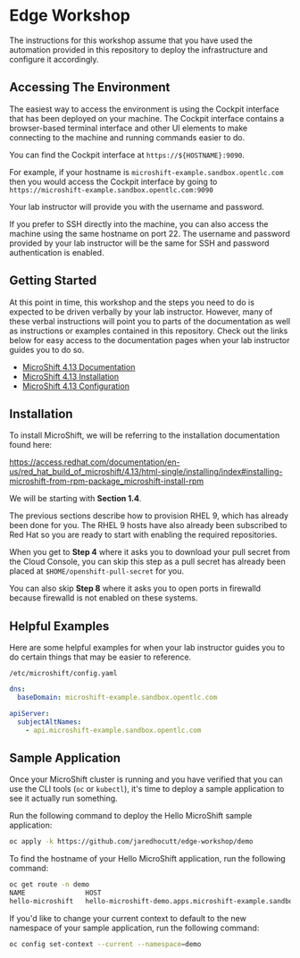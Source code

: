 # Edge Workshop

The instructions for this workshop assume that you have used the automation
provided in this repository to deploy the infrastructure and configure it
accordingly.

## Accessing The Environment

The easiest way to access the environment is using the Cockpit interface that
has been deployed on your machine. The Cockpit interface contains a
browser-based terminal interface and other UI elements to make connecting to
the machine and running commands easier to do.

You can find the Cockpit interface at `https://${HOSTNAME}:9090`.

For example, if your hostname is `microshift-example.sandbox.opentlc.com` then
you would access the Cockpit interface by going to
`https://microshift-example.sandbox.opentlc.com:9090`

Your lab instructor will provide you with the username and password.

If you prefer to SSH directly into the machine, you can also access the machine
using the same hostname on port 22. The username and password provided by your
lab instructor will be the same for SSH and password authentication is enabled.

## Getting Started

At this point in time, this workshop and the steps you need to do is expected
to be driven verbally by your lab instructor. However, many of these verbal
instructions will point you to parts of the documentation as well as
instructions or examples contained in this repository. Check out the links
below for easy access to the documentation pages when your lab instructor
guides you to do so.

- [MicroShift 4.13
  Documentation](https://access.redhat.com/documentation/en-us/red_hat_build_of_microshift/4.13)
- [MicroShift 4.13
  Installation](https://access.redhat.com/documentation/en-us/red_hat_build_of_microshift/4.13/html-single/installing)
- [MicroShift 4.13
  Configuration](https://access.redhat.com/documentation/en-us/red_hat_build_of_microshift/4.13/html-single/configuring)

## Installation

To install MicroShift, we will be referring to the installation documentation
found here:

https://access.redhat.com/documentation/en-us/red_hat_build_of_microshift/4.13/html-single/installing/index#installing-microshift-from-rpm-package_microshift-install-rpm

We will be starting with **Section 1.4**.

The previous sections describe how to provision RHEL 9, which has already been
done for you. The RHEL 9 hosts have also already been subscribed to Red Hat so
you are ready to start with enabling the required repositories.

When you get to **Step 4** where it asks you to download your pull secret from
the Cloud Console, you can skip this step as a pull secret has already been
placed at `$HOME/openshift-pull-secret` for you.

You can also skip **Step 8** where it asks you to open ports in firewalld
because firewalld is not enabled on these systems.

## Helpful Examples

Here are some helpful examples for when your lab instructor guides you to do
certain things that may be easier to reference.

`/etc/microshift/config.yaml`

```yaml
dns:
  baseDomain: microshift-example.sandbox.opentlc.com

apiServer:
  subjectAltNames:
    - api.microshift-example.sandbox.opentlc.com
```

## Sample Application

Once your MicroShift cluster is running and you have verified that you can use
the CLI tools (`oc` or `kubectl`), it's time to deploy a sample application to
see it actually run something.

Run the following command to deploy the Hello MicroShift sample application:

```bash
oc apply -k https://github.com/jaredhocutt/edge-workshop/demo
```

To find the hostname of your Hello MicroShift application, run the following
command:

```bash
oc get route -n demo
NAME               HOST                                                                ADMITTED   SERVICE            TLS
hello-microshift   hello-microshift-demo.apps.microshift-example.sandbox.opentlc.com   True       hello-microshift
```

If you'd like to change your current context to default to the new namespace of
your sample application, run the following command:

```bash
oc config set-context --current --namespace=demo
```
